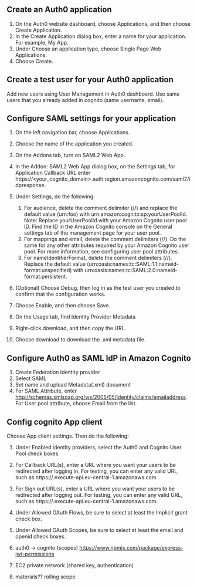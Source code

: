 ## Create an Auth0 application
1. On the Auth0 website dashboard, choose Applications, and then choose Create Application.
2. In the Create Application dialog box, enter a name for your application. For example, My App.
3. Under Choose an application type, choose Single Page Web Applications.
4. Choose Create.

## Create a test user for your Auth0 application
Add new users using User Management in Auth0 dashboard.
Use same users that you already added in cognito (same username, email).

## Configure SAML settings for your application
1. On the left navigation bar, choose Applications.
2. Choose the name of the application you created.
3. On the Addons tab, turn on SAML2 Web App.
4. In the Addon: SAML2 Web App dialog box, on the Settings tab, for Application Callback URL enter https://<your_cognito_domain>.auth.region.amazoncognito.com/saml2/idpresponse.
5. Under Settings, do the following:

    1. For audience, delete the comment delimiter (//) and replace the default value (urn:foo) with urn:amazon:cognito:sp:yourUserPoolId.
    Note: Replace yourUserPoolId with your Amazon Cognito user pool ID. Find the ID in the Amazon Cognito console on the General settings tab of the management page for your user pool.
    2. For mappings and email, delete the comment delimiters (//). Do the same for any other attributes required by your Amazon Cognito user pool. For more information, see configuring user pool attributes.
    3. For nameIdentifierFormat, delete the comment delimiters (//). Replace the default value (urn:oasis:names:tc:SAML:1.1:nameid-format:unspecified) with urn:oasis:names:tc:SAML:2.0:nameid-format:persistent.

1. (Optional) Choose Debug, then log in as the test user you created to confirm that the configuration works.
2. Choose Enable, and then choose Save.
3. On the Usage tab, find Identity Provider Metadata
4. Right-click download, and then copy the URL.
5. Choose download to download the .xml metadata file.

## Configure Auth0 as SAML IdP in Amazon Cognito
1. Create Federation Identity provider
2. Select SAML
3. Set name and upload Metadata(.xml) document
4. For SAML Attribute, enter http://schemas.xmlsoap.org/ws/2005/05/identity/claims/emailaddress. For User pool attribute, choose Email from the list.
   
## Config cognito App client
Choose App client settings. Then do the following:

1. Under Enabled identity providers, select the Auth0 and Cognito User Pool check boxes.
2. For Callback URL(s), enter a URL where you want your users to be redirected after logging in. For testing, you can enter any valid URL, such as https://<you-api>.execute-api.eu-central-1.amazonaws.com.
3. For Sign out URL(s), enter a URL where you want your users to be redirected after logging out. For testing, you can enter any valid URL, such as https://<you-api>.execute-api.eu-central-1.amazonaws.com.
4. Under Allowed OAuth Flows, be sure to select at least the Implicit grant check box.
5. Under Allowed OAuth Scopes, be sure to select at least the email and openid check boxes.


1. auth0 -> cognito  (scopes) https://www.npmjs.com/package/express-jwt-permissions
2. EC2 private network (shared key, authentication)
3. materials?? rolling scope
